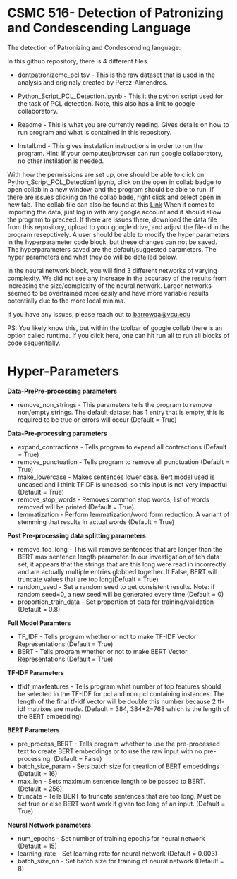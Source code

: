 # CSMC 516- Detection of Patronizing and Condescending Language


The detection of Patronizing and Condescending language:

In this github repository, there is 4 different files.

* dontpatronizeme_pcl.tsv - This is the raw dataset that is used in the analysis and originaly created by Perez-Almendros. 

* Python_Script_PCL_Detection.ipynb - This it the python script used for the task of PCL detection. Note, this also has a link to google collaboratory.

* Readme - This is what you are currently reading. Gives details on how to run program and what is contained in this repository. 

* Install.md - This gives instalation instructions in order to run the program. Hint: If your computer/browser can run google collaboratory, no other instilation is needed. 

With how the permissions are set up, one should be able to click on Python_Script_PCL_Detection1.ipynb, click on the open in collab badge to open collab in a new window, and the program should be able to run. If there are issues clicking on the collab bade, right click and select open in new tab. The collab file can also be found at this [Link](https://colab.research.google.com/github/kshah777/CSMC512PCL/blob/main/Python_Script_PCL_Detection6.ipynb)
When it comes to importing the data, just log in with any google account and it should allow the program to preceed. If there are issues there, download the data file from this repository, upload to your google drive, and adjust the file-id in the program resepctively. 
A user should be able to modify the hyper parameters in the hyperparameter code block, but these changes can not be saved. The hyperparameters saved are the default/suggested parameters. The hyper parameters and what they do will be detailed below. 

In the neural network block, you will find 3 different networks of varying complexity. We did not see any increase in the accuracy of the results from increasing the size/complexity of the neural network. Larger networks seemed to be overtrained more easily and have more variable results potentially due to the more local minima. 

If you have any issues, please reach out to barrowqa@vcu.edu

PS: You likely know this, but within the toolbar of google collab there is an option called runtime. If you click here, one can hit run all to run all blocks of code sequentially.

# Hyper-Parameters

**Data-PrePre-processing parameters**
* remove_non_strings - This parameters tells the program to remove non/empty strings. The default dataset has 1 entry that is empty, this is required to be true or errors will occur (Default = True)

**Data-Pre-processing parameters**
* expand_contractions - Tells program to expand all contractions (Default = True)
* remove_punctuation - Tells program to remove all punctuation (Default = True)
* make_lowercase - Makes sentences lower case. Bert model used is uncased and I think TFIDF is uncased, so this input is not very impactful (Default = True)
* remove_stop_words - Removes common stop words, list of words removed will be printed (Default = True)
* lemmatization - Perform lemmatization/word form reduction. A variant of stemming that results in actual words (Default = True)

**Post Pre-processing data splitting parameters**
* remove_too_long - This will remove sentences that are longer than the BERT max sentence length parameter. In our investigation of teh data set, it appears that the strings that are this long were read in incorrectly and are actually multiple entries globbed together. If False, BERT will truncate values that are too long(Defualt = True)
* random_seed - Set a random seed to get consistent results. Note: if random seed=0, a new seed will be generated every time (Default = 0)
* proportion_train_data - Set proportion of data for training/validation (Default = 0.8)

**Full Model Paramters**
* TF_IDF - Tells program whether or not to make TF-IDF Vector Representations (Default = True)
* BERT - Tells program whether or not to make BERT Vector Representations (Default = True)

**TF-IDF Parameters**
* tfidf_maxfeatures - Tells program what number of top features should be selected in the TF-IDF for pcl and non pcl containing instances. The length of the final tf-idf vector will be double this number because 2 tf-idf matrixes are made. (Default = 384, 384\*2=768 which is the length of the BERT embedding)

**BERT Parameters**
* pre_process_BERT - Tells program whether to use the pre-processed text to create BERT embeddings or to use the raw input with no pre-processing. (Default = False)
* batch_size_param - Sets batch size for creation of BERT embeddings (Default = 16)
* max_len - Sets maximum sentence length to be passed to BERT. (Default = 256) 
* truncate - Tells BERT to truncate sentences that are too long. Must be set true or else BERT wont work if given too long of an input. (Default = True)

**Neural Network parameters**
* num_epochs - Set number of training epochs for neural network (Default = 15)
* learning_rate - Set learning rate for neural network (Default = 0.003)
* batch_size_nn - Set batch size for training of neural network (Default = 8)
